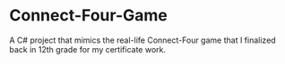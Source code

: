 # Connect-Four-Game
A C# project that mimics the real-life Connect-Four game that I finalized back in 12th grade for my certificate work.
